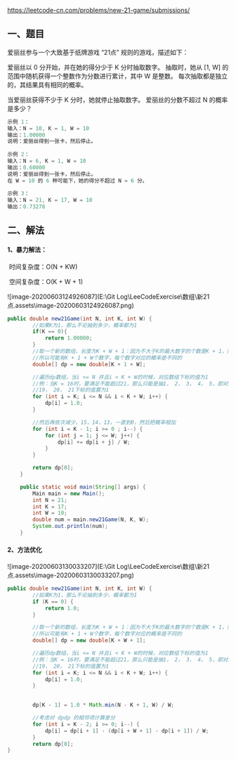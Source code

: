 https://leetcode-cn.com/problems/new-21-game/submissions/

## 一、题目

爱丽丝参与一个大致基于纸牌游戏 “21点” 规则的游戏，描述如下：

爱丽丝以 0 分开始，并在她的得分少于 K 分时抽取数字。 抽取时，她从 [1, W] 的范围中随机获得一个整数作为分数进行累计，其中 W 是整数。 每次抽取都是独立的，其结果具有相同的概率。

当爱丽丝获得不少于 K 分时，她就停止抽取数字。 爱丽丝的分数不超过 N 的概率是多少？

```java
示例 1：
输入：N = 10, K = 1, W = 10
输出：1.00000
说明：爱丽丝得到一张卡，然后停止。
    
示例 2：
输入：N = 6, K = 1, W = 10
输出：0.60000
说明：爱丽丝得到一张卡，然后停止。
在 W = 10 的 6 种可能下，她的得分不超过 N = 6 分。
    
示例 3：
输入：N = 21, K = 17, W = 10
输出：0.73278
```

## 二、解法

#### 1、暴力解法：

​		时间复杂度：O(N + KW)

​		空间复杂度：O(K + W + 1)

![image-20200603124926087](E:\Git Log\LeeCodeExercise\数组\新21点.assets\image-20200603124926087.png)

```java
public double new21Game(int N, int K, int W) {
        //如果K为1，那么不论抽到多少，概率都为1
        if(K == 0){
            return 1.00000;
        }
        //取一个新的数组，长度为K + W + 1：因为不大于K的最大数字的个数是K + 1，而且有W个数任意抽取
        //所以可能有K + 1 + W个数字，每个数字对应的概率是不同的
        double[] dp = new double[K + 1 + W];

        //遍历dp数组，当i <= N 并且i < K + W的时候，对应数组下标的值为1
        //例：当K = 16时，要满足不能超过21，那么只能是抽1， 2， 3， 4， 5，即对应的17， 18，
        //19， 20， 21下标的值置为1
        for (int i = K; i <= N && i < K + W; i++) {
            dp[i] = 1.0;
        }

        //然后再依次减少，15，14，13，一直到0，然后把概率相加
        for (int i = K - 1; i >= 0 ; i--) {
            for (int j = 1; j <= W; j++) {
                dp[i] += dp[i + j] / W;
            }
        }

        return dp[0];
    }

    public static void main(String[] args) {
        Main main = new Main();
        int N = 21;
        int K = 17;
        int W = 10;
        double num = main.new21Game(N, K, W);
        System.out.println(num);
    }
```

#### 

#### 2、方法优化

![image-20200603130033207](E:\Git Log\LeeCodeExercise\数组\新21点.assets\image-20200603130033207.png)

```java
public double new21Game(int N, int K, int W) {
        //如果K为1，那么不论抽到多少，概率都为1
        if (K == 0) {
            return 1.0;
        }

        //取一个新的数组，长度为K + W + 1：因为不大于K的最大数字的个数是K + 1，而且有W个数任意抽取
        //所以可能有K + 1 + W个数字，每个数字对应的概率是不同的
        double[] dp = new double[K + W + 1];

        //遍历dp数组，当i <= N 并且i < K + W的时候，对应数组下标的值为1
        //例：当K = 16时，要满足不能超过21，那么只能是抽1， 2， 3， 4， 5，即对应的17， 18，
        //19， 20， 21下标的值置为1
        for (int i = K; i <= N && i < K + W; i++) {
            dp[i] = 1.0;
        }

       
        dp[K - 1] = 1.0 * Math.min(N - K + 1, W) / W;

        //考虑对 dpdp 的相邻项计算差分
        for (int i = K - 2; i >= 0; i--) {
            dp[i] = dp[i + 1] - (dp[i + W + 1] - dp[i + 1]) / W;
        }
        return dp[0];
}
```

